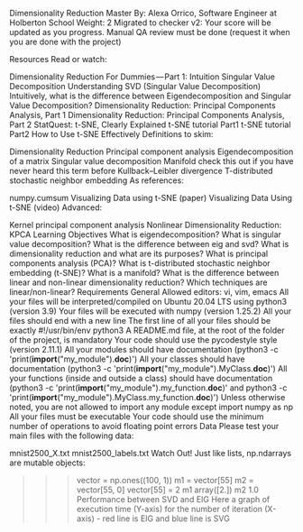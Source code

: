 Dimensionality Reduction
 Master
 By: Alexa Orrico, Software Engineer at Holberton School
 Weight: 2
 Migrated to checker v2: 
 Your score will be updated as you progress.
 Manual QA review must be done (request it when you are done with the project)


Resources
Read or watch:

Dimensionality Reduction For Dummies — Part 1: Intuition
Singular Value Decomposition
Understanding SVD (Singular Value Decomposition)
Intuitively, what is the difference between Eigendecomposition and Singular Value Decomposition?
Dimensionality Reduction: Principal Components Analysis, Part 1
Dimensionality Reduction: Principal Components Analysis, Part 2
StatQuest: t-SNE, Clearly Explained
t-SNE tutorial Part1
t-SNE tutorial Part2
How to Use t-SNE Effectively
Definitions to skim:

Dimensionality Reduction
Principal component analysis
Eigendecomposition of a matrix
Singular value decomposition
Manifold check this out if you have never heard this term before
Kullback–Leibler divergence
T-distributed stochastic neighbor embedding
As references:

numpy.cumsum
Visualizing Data using t-SNE (paper)
Visualizing Data Using t-SNE (video)
Advanced:

Kernel principal component analysis
Nonlinear Dimensionality Reduction: KPCA
Learning Objectives
What is eigendecomposition?
What is singular value decomposition?
What is the difference between eig and svd?
What is dimensionality reduction and what are its purposes?
What is principal components analysis (PCA)?
What is t-distributed stochastic neighbor embedding (t-SNE)?
What is a manifold?
What is the difference between linear and non-linear dimensionality reduction?
Which techniques are linear/non-linear?
Requirements
General
Allowed editors: vi, vim, emacs
All your files will be interpreted/compiled on Ubuntu 20.04 LTS using python3 (version 3.9)
Your files will be executed with numpy (version 1.25.2)
All your files should end with a new line
The first line of all your files should be exactly #!/usr/bin/env python3
A README.md file, at the root of the folder of the project, is mandatory
Your code should use the pycodestyle style (version 2.11.1)
All your modules should have documentation (python3 -c 'print(__import__("my_module").__doc__)')
All your classes should have documentation (python3 -c 'print(__import__("my_module").MyClass.__doc__)')
All your functions (inside and outside a class) should have documentation (python3 -c 'print(__import__("my_module").my_function.__doc__)' and python3 -c 'print(__import__("my_module").MyClass.my_function.__doc__)')
Unless otherwise noted, you are not allowed to import any module except import numpy as np
All your files must be executable
Your code should use the minimum number of operations to avoid floating point errors
Data
Please test your main files with the following data:

mnist2500_X.txt
mnist2500_labels.txt
Watch Out!
Just like lists, np.ndarrays are mutable objects:

>>> vector = np.ones((100, 1))
>>> m1 = vector[55]
>>> m2 = vector[55, 0]
>>> vector[55] = 2
>>> m1
array([2.])
>>> m2
1.0
Performance between SVD and EIG
Here a graph of execution time (Y-axis) for the number of iteration (X-axis) - red line is EIG and blue line is SVG


